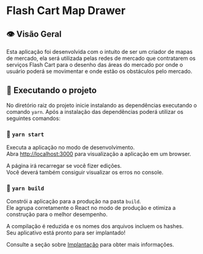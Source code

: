 # Flash Cart Map Drawer

## 👁 Visão Geral

Esta aplicação foi desenvolvida com o intuito de ser um criador de mapas de mercado, ela será utilizada pelas redes de mercado que contratarem os serviços Flash Cart para o desenho das áreas do mercado por onde o usuário poderá se movimentar e onde estão os obstáculos pelo mercado.

## 🚀 Executando o projeto

No diretório raiz do projeto inicie instalando as dependências executando o comando `yarn`.
Após a instalação das dependências poderá utilizar os seguintes comandos:

### 🏁 `yarn start`

Executa a aplicação no modo de desenvolvimento.\
Abra [http://localhost:3000](http://localhost:3000) para visualização a aplicação em um browser.

A página irá recarregar se você fizer edições.\
Você deverá também consiguir visualizar os erros no console.

### 🏁 `yarn build`

Constrói a aplicação para a produção na pasta `build`.\
Ele agrupa corretamente o React no modo de produção e otimiza a construção para o melhor desempenho.

A compilação é reduzida e os nomes dos arquivos incluem os hashes.\
Seu aplicativo está pronto para ser implantado!

Consulte a seção sobre [Implantação](https://facebook.github.io/create-react-app/docs/deployment) para obter mais informações.
